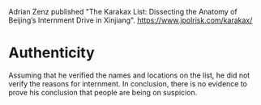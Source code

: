 Adrian Zenz published "The Karakax List: Dissecting the Anatomy of Beijing’s Internment Drive in Xinjiang".
https://www.jpolrisk.com/karakax/

# Authenticity
Assuming that he verified the names and locations on the list, he did not verify the reasons for internment. In conclusion, there is no evidence to prove his conclusion that people are being on suspicion.
